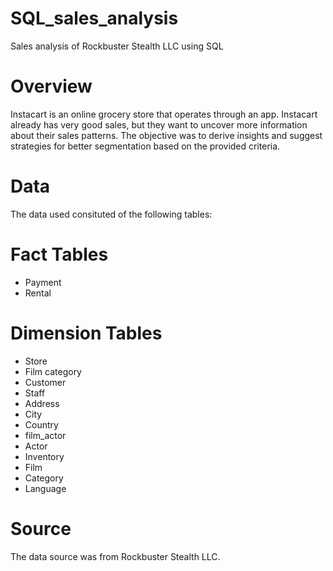 # SQL_sales_analysis
Sales analysis of Rockbuster Stealth LLC using SQL
# Overview
Instacart is an online grocery store that operates through an app. Instacart already has very good sales, but they want to uncover more information about their sales patterns. The objective was to derive insights and suggest strategies for better segmentation based on the provided criteria.
# Data
The data used consituted of the following tables:
# Fact Tables
- Payment
- Rental
# Dimension Tables
- Store
- Film category
- Customer
- Staff
- Address
- City
- Country
- film_actor
- Actor
- Inventory
- Film
- Category
- Language
# Source
The data source was from Rockbuster Stealth LLC.
